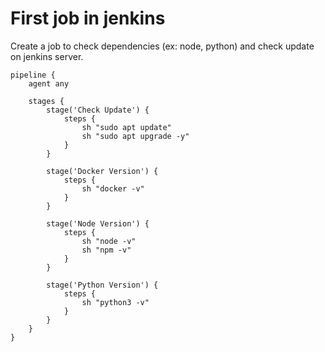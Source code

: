 # First job in jenkins

Create a job to check dependencies (ex: node, python) and check update on jenkins server.

```Jenkinsfile
pipeline {
    agent any
    
    stages {
        stage('Check Update') {
            steps {
                sh "sudo apt update"
                sh "sudo apt upgrade -y"
            }
        }
        
        stage('Docker Version') {
            steps {
                sh "docker -v"
            }
        }
        
        stage('Node Version') {
            steps {
                sh "node -v"
                sh "npm -v"
            }
        }

		stage('Python Version') {
			steps {
				sh "python3 -v"
			}
		}
    }
}
```

